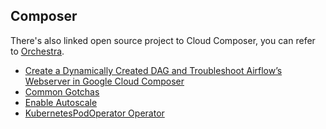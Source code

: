 ## Composer

There's also linked open source project to Cloud Composer, you can refer to [Orchestra](https://github.com/google/orchestra).

- [Create a Dynamically Created DAG and Troubleshoot Airflow’s Webserver in Google Cloud Composer](dynamic-dags.md)
- [Common Gotchas](common-gotchas.md)
- [Enable Autoscale](enable-autoscale.md)
- [KubernetesPodOperator Operator](pod-operators.md)
